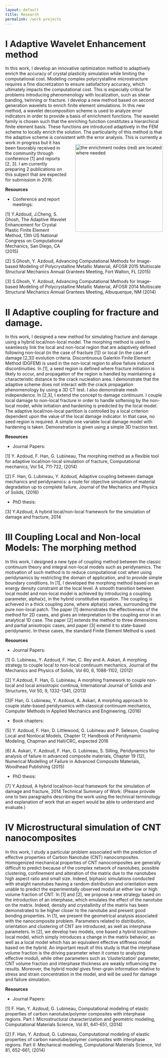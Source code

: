 ```yaml
---
layout: default
title: Research
permalink: /work projects
---
```



# I Adaptive Wavelet Enhancement method

In this work, I develop an innovative optimization method to adaptively enrich the accuracy of crystal plasticity simulation while limiting the computational cost. Modeling complex polycrystalline microstructure requires a fine discretization to ensure satisfactory accuracy, which ultimately impacts the computational cost. This is especially critical for problems introducing phenomenology with localization, such as shear banding, twinning or fracture. I develop a new method based on second generation wavelets to enrich finite element simulations. In this new method, a wavelet decomposition scheme is used to analyze error indicators in order to provide a basis of enrichment functions. The wavelet family is chosen such that the enriching function constitutes a hierarchical finite element basis. These functions are introduced adaptively in the FEM scheme to locally enrich the solution. The particularity of this method is that the adaptive scheme is consistent with the error analysis.
<img src="https://azdoud.github.io/images/enrich-cube.jpg" width="280" style="float:right; margin: 1em 0 4em 2em;"
title="the enrichment nodes (red) are located where needed"/>
This is currently a work in progress but it has been favorably received in the community through conference [1] and reports [2, 3]. I am currently preparing 2 publications on this subject that are expected for submission in 2016.

**Resources**

* Conference and report meetings:

[1] Y.Azdoud, J.Cheng, S. Ghosh, The Adaptive Wavelet Enhancement for Crystal Plastic Finite Element Method, 13th US National Congress on Computational Mechanics, San Diego, CA (2015)

[2] S.Ghosh, Y. Azdoud, Advancing Computational Methods for Image-based Modeling of Polycrystalline Metallic Material, AFOSR 2015 Multiscale Structural Mechanics Annual Grantees Meeting, Fort Walton, FL (2015)

[3] S.Ghosh, Y. Azdoud, Advancing Computational Methods for Image-based Modeling of Polycrystalline Metallic Material, AFOSR 2014 Multiscale Structural Mechanics Annual Grantees Meeting, Albuquerque, NM (2014)








# II Adaptive coupling for fracture and damage.





In this work, I designed a new method for simulating fracture and damage using a hybrid local/non-local model. The morphing method is used to seamlessly link the local and non-local region that are adaptively defined following non-local (in the case of fracture [1]) or local (in the case of damage [2,3]) evolution criteria. Discontinuous Galerkin Finite Element Method (DGFEM) is used in the non-local region to allow failure induced discontinuities. In [1], a seed region is defined where fracture initiation is likely to occur, and propagation of the region is handled by maintaining a characteristic distance to the crack nucleation area. I demonstrate that the adaptive scheme does not interact with the crack propagation phenomenology by using a 3D CT test. I also demonstrate mesh independence.
In [2,3], I extend the concept to damage continuum. I couple local damage to non-local fracture in order to handle softening by the non-local model, while initiation and hardening is predicted by the local model. The adaptive local/non-local partition is controlled by a local criterion dependent upon the value of the local damage indicator. In that case, no seed region is required. A simple one variable local damage model with hardening is taken. Demonstration is given using a simple 3D traction test.


**Resources**

* Journal Papers:

[1] Y. Azdoud, F. Han, G. Lubineau, The morphing method as a flexible tool for adaptive local/non-local simulation of fracture, Computational mechanics, Vol 54, 711-722, (2014)

[2] F. Han, G. Lubineau, Y. Azdoud, Adaptive coupling between damage mechanics and peridynamics: a route for objective simulation of material degradation up to complete failure, Journal of the Mechanics and Physics of Solids, (2016)

* PhD thesis:

[3] Y.Azdoud, A hybrid local/non-local framework for the simulation of damage and fracture, 2014


# III Coupling Local and Non-local Models: The morphing method

In this work, I designed a new type of coupling method between the classic continuum theory and integral non-local models such as peridynamics. The motivation of such method is to reduce computational cost when using peridynamics by restricting the domain of application, and to provide simple boundary conditions. In [1], I developed the morphing method based on an energy density constraint at the local level. A smooth transition between local model and non-local model is achieved by introducing a coupling parameter, alpha(x), in the hybrid constitutive equation. The coupling is achieved in a thick coupling zone, where alpha(x) varies, surrounding the pure non-local patch.
The paper [1] demonstrates the effectiveness of the method for 2D cases, and gives an interpretation to the coupling error in an analytical 1D case. The paper [2] extends the method to three dimensions and partial anisotropic cases, and paper [3] extend it to state-based peridynamic. In these cases, the standard Finite Element Method is used.





**Resources**

* Journal Papers:

[1] G. Lubineau, Y. Azdoud, F. Han, C. Rey and A. Askari, A morphing strategy to couple local to non-local continuum mechanics, Journal of the Mechanics and Physics of Solids, Vol 60, 6, 1088-1102, (2012)

[2] Y.Azdoud, F. Han, G. Lubineau, A morphing framework to couple non-local and local anisotropic continua, International Journal of Solids and Structures, Vol 50, 9, 1332-1341, (2013)

[3]F Han, G. Lubineau, Y. Azdoud, A. Askari, A morphing approach to couple state-based peridynamics with classical continuum mechanics, Computer Methods in Applied Mechanics and Engineering, (2016)  


* Book chapters:

[5] Y. Azdoud, F. Han, D. Littlewood, G. Lubineau and P. Seleson, Coupling Local and Nonlocal Models, Chapter 17, Handbook of Peridynamic Modeling, Chapman and Hall/CRC, expected 2016

[6] A. Askari, Y. Azdoud, F. Han, G. Lubineau, S. Silling, Peridynamics for analysis of failure in advanced composite materials, Chapter 19 (12), Numerical Modelling of Failure in Advanced Composite Materials, Woodhead Publishing (2015)

* PhD thesis:

[7] Y.Azdoud, A hybrid local/non-local framework for the simulation of damage and fracture, 2014
Technical Summary of Work:
(Please provide one to two paragraphs describing the work using the technical terminology and explanation of work that an expert would be able to understand and evaluate.)




# IV Microstructural simulation of CNT nanocomposites






In this work, I study a particular problem associated with the prediction of effective properties of Carbon Nanotube (CNT) nanocomposites. Homogenized mechanical properties of CNT nanocomposites are generally difficult to predict because of the complex network of nanotubes, possible clustering, confinement and alteration of the matrix due to the nanotubes high aspect ratio and small size. Indeed, biphasic simulations conducted with straight nanotubes having a random distribution and orientation were unable to predict the experimentally observed moduli at either low or high volume fraction of CNT. In [1] and [2], we propose a new strategy based on the introduction of an interphase, which emulates the effect of the nanotube on the matrix. Indeed, density and crystallinity of the matrix has been demonstrated to be higher closer to the nanotube and present good bonding properties. In [1], we present the geometrical analysis associated with the nanocomposite problem. Parameters related to distribution, orientation and clustering of CNT are introduced, as well as interphase parameters. In [2], we develop two models, one based a hybrid local/non-local model, which simply introduces a change in the matrix behavior, as well as a local model which has an equivalent effective stiffness model based on the hybrid. An important result of this study is that the interphase volume fraction is the driving parameter when it comes to analyzing effective moduli, while other parameters such as ‘clusterization’ parameter, CNT volume fraction and interphase thickness are weakly influencing the results. Moreover, the hybrid model gives finer-grain information relative to stress and strain concentration in the model, and will be used for damage and failure simulation.


**Resources**

* Journal Papers:

[1] F. Han, Y. Azdoud, G. Lubineau, Computational modeling of elastic properties of carbon nanotube/polymer composites with interphase regions. Part I: Microstructural characterization and geometric modeling, Computational Materials Science, Vol 81, 641-651, (2014)

[2] F. Han, Y. Azdoud, G. Lubineau, Computational modeling of elastic properties of carbon nanotube/polymer composites with interphase regions. Part II: Mechanical modeling, Computational Materials Science, Vol 81, 652-661, (2014)



